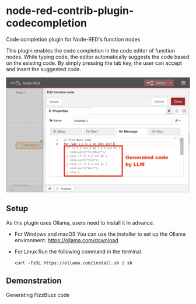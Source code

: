 # node-red-contrib-plugin-codecompletion

Code completion plugin for Node-RED's function nodes

This plugin enables the code completion in the code editor of function nodes.
While typing code, the editor automatically suggests the code based on the existing code.
By simply pressing the tab key, the user can accept and insert the suggested code.

![](fizzbuzz.png)

## Setup
As this plugin uses Ollama, users need to install it in advance.

- For Windows and macOS
  You can use the installer to set up the Ollama environment.
  https://ollama.com/download

- For Linux
  Run the following command in the terminal.
  ```
  curl -fsSL https://ollama.com/install.sh | sh
  ```
## Demonstration
Generating FizzBuzz code
